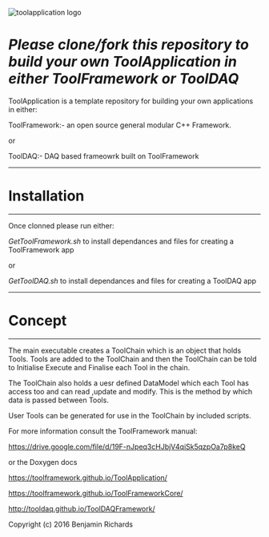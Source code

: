 ![toolapplication logo](https://user-images.githubusercontent.com/14093889/147496518-f3751cd6-0c57-4dd1-8517-3a02b61e59f5.png)

# *Please clone/fork this repository to build your own ToolApplication in either ToolFramework or ToolDAQ* 

ToolApplication is a template repository for building your own applications in either: 

  ToolFramework:- an open source general modular C++ Framework.
  
  or
  
  ToolDAQ:- DAQ based frameowrk built on ToolFramework


****************************
# Installation
****************************

Once clonned please run either:

*GetToolFramework.sh* to install dependances and files for creating a ToolFramework app

or

*GetToolDAQ.sh* to install dependances and files for creating a ToolDAQ app


****************************
# Concept
****************************

The main executable creates a ToolChain which is an object that holds Tools. Tools are added to the ToolChain and then the ToolChain can be told to Initialise Execute and Finalise each Tool in the chain.

The ToolChain also holds a uesr defined DataModel which each Tool has access too and can read ,update and modify. This is the method by which data is passed between Tools.

User Tools can be generated for use in the ToolChain by included scripts.

For more information consult the ToolFramework manual:

https://drive.google.com/file/d/19F-nJpeq3cHJbjV4qiSk5qzpOa7p8keQ

or the Doxygen docs

https://toolframework.github.io/ToolApplication/

https://toolframework.github.io/ToolFrameworkCore/

http://tooldaq.github.io/ToolDAQFramework/

Copyright (c) 2016 Benjamin Richards
